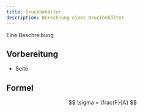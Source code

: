 ```yaml
---
title: Druckbehälter
description: Berechnung eines Druckbehälter
---
```


Eine Beschreibung

## Vorbereitung

- Seite

## Formel

$$ 
\sigma = \frac{F}{A}
$$